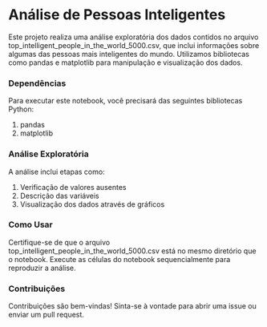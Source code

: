# Análise de Pessoas Inteligentes

Este projeto realiza uma análise exploratória dos dados contidos no arquivo top_intelligent_people_in_the_world_5000.csv, que inclui informações sobre algumas das pessoas mais inteligentes do mundo. Utilizamos bibliotecas como pandas e matplotlib para manipulação e visualização dos dados.

### Dependências

Para executar este notebook, você precisará das seguintes bibliotecas Python:

1. pandas
2. matplotlib

### Análise Exploratória

A análise inclui etapas como:

1. Verificação de valores ausentes
2. Descrição das variáveis
3. Visualização dos dados através de gráficos

### Como Usar

Certifique-se de que o arquivo top_intelligent_people_in_the_world_5000.csv está no mesmo diretório que o notebook.
Execute as células do notebook sequencialmente para reproduzir a análise.

### Contribuições

Contribuições são bem-vindas! Sinta-se à vontade para abrir uma issue ou enviar um pull request.

